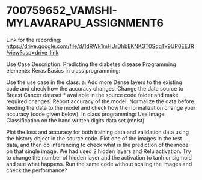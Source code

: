 # 700759652_VAMSHI-MYLAVARAPU_ASSIGNMENT6

Link for the recording: https://drive.google.com/file/d/1dRWk1mHUrDhbEKNKGT0SqqTx9UP0EEJR/view?usp=drive_link

Use Case Description: Predicting the diabetes disease Programming elements: Keras Basics In class programming:

Use the use case in the class: a. Add more Dense layers to the existing code and check how the accuracy changes.
Change the data source to Breast Cancer dataset * available in the source code folder and make required changes. Report accuracy of the model.
Normalize the data before feeding the data to the model and check how the normalization change your accuracy (code given below).
In class programming: Use Image Classification on the hand written digits data set (mnist)

Plot the loss and accuracy for both training data and validation data using the history object in the source code.
Plot one of the images in the test data, and then do inferencing to check what is the prediction of the model on that single image.
We had used 2 hidden layers and Relu activation. Try to change the number of hidden layer and the activation to tanh or sigmoid and see what happens.
Run the same code without scaling the images and check the performance?
